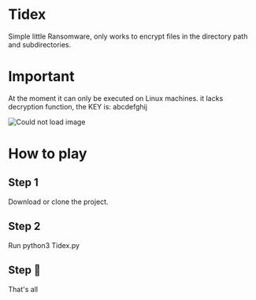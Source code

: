 # Tidex
Simple little Ransomware, only works to encrypt files in the directory path and subdirectories. 

# Important
At the moment it can only be executed on Linux machines.
it lacks decryption function, the KEY is: abcdefghij

![Could not load image](https://i.ibb.co/1q6sfTG/Captura-de-pantalla-20230129-115036.png)

# How to play

## Step 1
Download or clone the project.


## Step 2
Run python3 Tidex.py

## Step 🌳
That's all